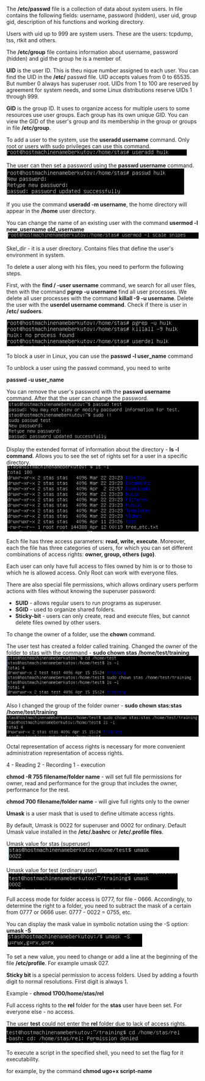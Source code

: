 The **/etc/passwd** file is a collection of data about system users. In file contains the following fields: username, password (hidden), user uid, group gid, description of 
his functions and working directory.

Users with uid up to 999 are system users. These are the users: tcpdump, tss, rtkit and others.

The **/etc/group** file contains information about username, password (hidden) and gid the group he is a member of.

**UID** is the user ID. This is theu nique number assigned to each user. You can find the UID in the **/etc/** passwd file. UID accepts values from 0 to 65535.
But number 0 always has superuser root. UIDs from 1 to 100 are reserved by agreement for system needs, and some Linux distributions reserve UIDs 1 through 999.

**GID** is the group ID. It uses to organize access for multiple users to some resources use user groups. Each group has its own unique GID. You can view the GID of the
user's group and its membership in the group or groups in file **/etc/group**.

To add a user to the system, use the **useradd username** command. Only root or users with sudo privileges can use this command.
<img src="https://github.com/berkutov-stas/DevOps_online_Kiev_2021Q1/blob/main/m5/task%205.2/useradd.png">

The user can then set a password using the **passwd username** command.  
<img src="https://github.com/berkutov-stas/DevOps_online_Kiev_2021Q1/blob/main/m5/task%205.2/passwd%20user.png">

If you use the command **useradd -m username**, the home directory will appear in the **/home** user directory.

You can change the name of an existing user with the command **usermod -l new_username old_username**
<img src="https://github.com/berkutov-stas/DevOps_online_Kiev_2021Q1/blob/main/m5/task%205.2/chanhe%20user%20name.png">

Skel_dir - it is a user directory. Contains files that define the user's environment in system.

To delete a user along with his files, you need to perform the following steps.

First, with the **find / -user username** command, we search for all user files, then with the command **pgrep -u username** find all user processes. We delete all user processes 
with the command **killall -9 -u username**. Delete the user with the **userdel username command**. Check if there is user in **/etc/ sudoers**.

<img src="https://github.com/berkutov-stas/DevOps_online_Kiev_2021Q1/blob/main/m5/task%205.2/deleting%20user.png">

To block a user in Linux, you can use the **passwd -l user_name** command

To unblock a user using the passwd command, you need to write

**passwd -u user_name**

You can remove the user's password with the **passwd username** command. After that the user can change the password.
<img src="https://github.com/berkutov-stas/DevOps_online_Kiev_2021Q1/blob/main/m5/task%205.2/change%20passwd.png">

Display the extended format of information about the directory - **ls -l command**. Allows you to see the set of rights set for a user in a specific directory.  
<img src="https://github.com/berkutov-stas/DevOps_online_Kiev_2021Q1/blob/main/m5/task%205.2/ls%20-l.png">

Each file has three access parameters: **read, write, execute**. Moreover, each the file has three categories of users, for which you can set different combinations of access
rights: **owner, group, others (ugo)**.

Each user can only have full access to files owned by him is or to those to which he is allowed access. Only Root can work with everyone files.

There are also special file permissions, which allows ordinary users perform actions with files without knowing the superuser password:

- **SUID** - allows regular users to run programs as superuser.
- **SGID** - used to organize shared folders.
- **Sticky-bit** - users can only create, read and execute files, but cannot delete files owned by other users.

To change the owner of a folder, use the **chown** command.

The user test has created a folder called training. Changed the owner of the folder to stas with the command - **sudo chown stas /home/test/training**  
<img src="https://github.com/berkutov-stas/DevOps_online_Kiev_2021Q1/blob/main/m5/task%205.2/chown%20folder.png">

Also I changed the group of the folder owner - **sudo chown stas:stas /home/test/training**  
<img src="https://github.com/berkutov-stas/DevOps_online_Kiev_2021Q1/blob/main/m5/task%205.2/chown%20fold%20group.png">

Octal representation of access rights is necessary for more convenient administration representation of access rights.

4 - Reading
2 - Recording
1 - execution

**chmod -R 755 filename/folder name** - will set full file permissions for owner, read and performance for the group that includes the owner, performance for the rest.

**chmod 700 filename/folder name** - will give full rights only to the owner

**Umask** is a user mask that is used to define ultimate access rights.

By default, Umask is 0022 for superuser and 0002 for ordinary. Default Umask value installed in the **/etc/.bashrc** or **/etc/.profile files**.

Umask value for stas (superuser)
<img src="https://github.com/berkutov-stas/DevOps_online_Kiev_2021Q1/blob/main/m5/task%205.2/umask%20stas.png">

Umask value for test (ordinary user)
<img src="https://github.com/berkutov-stas/DevOps_online_Kiev_2021Q1/blob/main/m5/task%205.2/umask%20test.png">

Full access mode for folder access is 0777, for file - 0666. Accordingly, to determine the right to a folder, you need to subtract the mask of a certain from 0777 or 0666 user.
0777 - 0022 = 0755, etc.

You can display the mask value in symbolic notation using the -S option:
**umask -S**  
<img src="https://github.com/berkutov-stas/DevOps_online_Kiev_2021Q1/blob/main/m5/task%205.2/umask%20-s.png">

To set a new value, you need to change or add a line at the beginning of the file **/etc/profile**. For example umask 027.

**Sticky bit** is a special permission to access folders. Used by adding a fourth digit to normal resolutions. First digit is always 1.

Example - **chmod 1700/home/stas/rel**

Full access rights to the **rel** folder for the **stas** user have been set. For everyone else - no access.

The user **test** could not enter the **rel** folder due to lack of access rights.
<img src="https://github.com/berkutov-stas/DevOps_online_Kiev_2021Q1/blob/main/m5/task%205.2/folder%20rel%20access%20denied%20for%20test.png">

To execute a script in the specified shell, you need to set the flag for it executability.

for example, by the command
**chmod ugo+x script-name**
